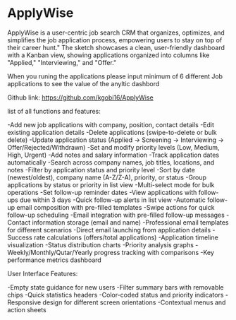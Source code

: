 # ApplyWise
ApplyWise is a user-centric job search CRM that organizes, optimizes, and simplifies the job application process, empowering users to stay on top of their career hunt." The sketch showcases a clean, user-friendly dashboard with a Kanban view, showing applications organized into columns like "Applied," "Interviewing," and "Offer."

When you runing the applications please input minimum of 6 different Job applications to see the value of the anyltic dashbord 

Github link: https://github.com/kgobi16/ApplyWise

list of all functions and features:

-Add new job applications with company, position, contact details
-Edit existing application details
-Delete applications (swipe-to-delete or bulk delete)
-Update application status (Applied → Screening → Interviewing → Offer/Rejected/Withdrawn)
-Set and modify priority levels (Low, Medium, High, Urgent)
-Add notes and salary information
-Track application dates automatically
-Search across company names, job titles, locations, and notes
-Filter by application status and priority level
-Sort by date (newest/oldest), company name (A-Z/Z-A), priority, or status
-Group applications by status or priority in list view
-Multi-select mode for bulk operations
-Set follow-up reminder dates
-View applications with follow-ups due within 3 days
-Quick follow-up alerts in list view
-Automatic follow-up email composition with pre-filled templates
-Swipe actions for quick follow-up scheduling
-Email integration with pre-filled follow-up messages 
-Contact information storage (email and name)
-Professional email templates for different scenarios
-Direct email launching from application details
-Success rate calculations (offers/total applications)
-Application timeline visualization
-Status distribution charts
-Priority analysis graphs
-Weekly/Monthly/Qutar/Yearly progress tracking with comparisons
-Key performance metrics dashboard


User Interface Features:

-Empty state guidance for new users
-Filter summary bars with removable chips
-Quick statistics headers
-Color-coded status and priority indicators
-Responsive design for different screen orientations
-Contextual menus and action sheets

